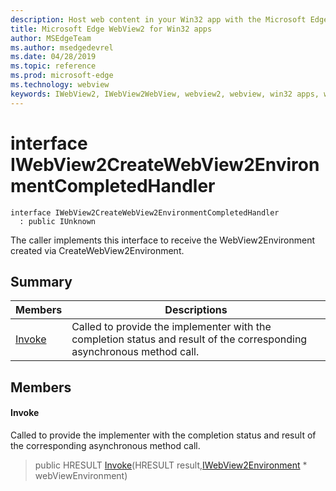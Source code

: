 ```yaml
---
description: Host web content in your Win32 app with the Microsoft Edge WebView2 control
title: Microsoft Edge WebView2 for Win32 apps
author: MSEdgeTeam
ms.author: msedgedevrel
ms.date: 04/28/2019
ms.topic: reference
ms.prod: microsoft-edge
ms.technology: webview
keywords: IWebView2, IWebView2WebView, webview2, webview, win32 apps, win32, edge
---
```


# interface IWebView2CreateWebView2EnvironmentCompletedHandler 

```
interface IWebView2CreateWebView2EnvironmentCompletedHandler
  : public IUnknown
```

The caller implements this interface to receive the WebView2Environment created via CreateWebView2Environment.

## Summary

 Members                        | Descriptions
--------------------------------|---------------------------------------------
[Invoke](#invoke) | Called to provide the implementer with the completion status and result of the corresponding asynchronous method call.

## Members

#### Invoke 

Called to provide the implementer with the completion status and result of the corresponding asynchronous method call.

> public HRESULT [Invoke](#interface_i_web_view2_create_web_view2_environment_completed_handler_1a1b688d894c1c6e66bd438a632e9f5eb1)(HRESULT result,[IWebView2Environment](IWebView2Environment.md#interface_i_web_view2_environment) * webViewEnvironment)

